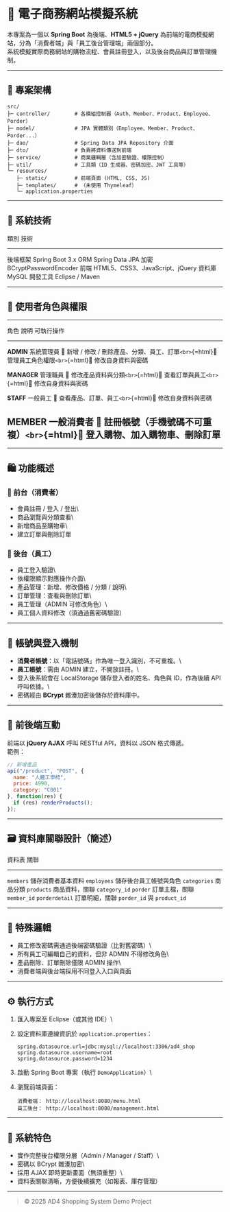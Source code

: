 # 🛒 電子商務網站模擬系統

本專案為一個以 **Spring Boot** 為後端、**HTML5 + jQuery**
為前端的電商模擬網站，分為「消費者端」與「員工後台管理端」兩個部分。\
系統模擬實際商務網站的購物流程、會員註冊登入，以及後台商品與訂單管理機制。

------------------------------------------------------------------------

## 🚀 專案架構

    src/
    ├─ controller/        # 各模組控制器（Auth、Member、Product、Employee、Porder）
    ├─ model/             # JPA 實體類別（Employee、Member、Product、Porder...）
    ├─ dao/               # Spring Data JPA Repository 介面
    ├─ dto/               # 負責將資料傳送到前端 
    ├─ service/           # 商業邏輯層（含加密驗證、權限控制）
    ├─ util/              # 工具類（ID 生成器、密碼加密、JWT 工具等）
    └─ resources/
       ├─ static/         # 前端頁面 (HTML, CSS, JS)
       ├─ templates/      # （未使用 Thymeleaf）
       └─ application.properties

------------------------------------------------------------------------

## 🧩 系統技術

  類別       技術
  ---------- ---------------------------------
  後端框架   Spring Boot 3.x
  ORM        Spring Data JPA
  加密       BCryptPasswordEncoder
  前端       HTML5、CSS3、JavaScript、jQuery
  資料庫     MySQL
  開發工具   Eclipse / Maven

------------------------------------------------------------------------

## 👥 使用者角色與權限

  ---------------------------------------------------------------------------------
  角色              說明              可執行操作
  ----------------- ----------------- ---------------------------------------------
  **ADMIN**         系統管理員        🔹 新增 / 修改 /
                                      刪除產品、分類、員工、訂單`<br>`{=html}🔹
                                      管理員工角色權限`<br>`{=html}🔹
                                      修改自身資料與密碼

  **MANAGER**       管理職員          🔹 修改產品資料與分類`<br>`{=html}🔹
                                      查看訂單與員工`<br>`{=html}🔹
                                      修改自身資料與密碼

  **STAFF**         一般員工          🔹 查看產品、訂單、員工`<br>`{=html}🔹
                                      修改自身資料與密碼

  **MEMBER**        一般消費者        🔹
                                      註冊帳號（手機號碼不可重複）`<br>`{=html}🔹
                                      登入購物、加入購物車、刪除訂單
  ---------------------------------------------------------------------------------

------------------------------------------------------------------------

## 🛍 功能概述

### 🔸 前台（消費者）

-   會員註冊 / 登入 / 登出\
-   商品瀏覽與分類查看\
-   新增商品至購物車\
-   建立訂單與刪除訂單

### 🔸 後台（員工）

-   員工登入驗證\
-   依權限顯示對應操作介面\
-   產品管理：新增、修改價格 / 分類 / 說明\
-   訂單管理：查看與刪除訂單\
-   員工管理（ADMIN 可修改角色）\
-   員工個人資料修改（須通過舊密碼驗證）

------------------------------------------------------------------------

## 🔐 帳號與登入機制

-   **消費者帳號**：以「電話號碼」作為唯一登入識別，不可重複。\
-   **員工帳號**：需由 ADMIN 建立，不開放註冊。\
-   登入後系統會在 LocalStorage 儲存登入者的姓名、角色與 ID，作為後續
    API 呼叫依據。\
-   密碼經由 **BCrypt** 雜湊加密後儲存於資料庫中。

------------------------------------------------------------------------

## 🧱 前後端互動

前端以 **jQuery AJAX** 呼叫 RESTful API，資料以 JSON 格式傳遞。\
範例：

``` js
// 新增產品
api("/product", "POST", {
  name: "人體工學椅",
  price: 4990,
  category: "C001"
}, function(res) {
  if (res) renderProducts();
});
```

------------------------------------------------------------------------

## 🗃 資料庫關聯設計（簡述）

  資料表            關聯
  ----------------- --------------------------------------------
  `members`         儲存消費者基本資料
  `employees`       儲存後台員工帳號與角色
  `categories`      商品分類
  `products`        商品資料，關聯 `category_id`
  `porder`          訂單主檔，關聯 `member_id`
  `porderdetail`    訂單明細，關聯 `porder_id` 與 `product_id`

------------------------------------------------------------------------

## 💬 特殊邏輯

-   員工修改密碼需通過後端密碼驗證（比對舊密碼）\
-   所有員工可編輯自己的資料，但非 ADMIN 不得修改角色\
-   產品刪除、訂單刪除僅限 ADMIN 操作\
-   消費者端與後台端採用不同登入入口與頁面

------------------------------------------------------------------------

## ⚙️ 執行方式

1.  匯入專案至 Eclipse（或其他 IDE）\

2.  設定資料庫連線資訊於 `application.properties`：

    ``` properties
    spring.datasource.url=jdbc:mysql://localhost:3306/ad4_shop
    spring.datasource.username=root
    spring.datasource.password=1234
    ```

3.  啟動 Spring Boot 專案（執行 `DemoApplication`）\

4.  瀏覽前端頁面：

        消費者端： http://localhost:8080/menu.html
        員工後台： http://localhost:8080/management.html

------------------------------------------------------------------------

## 📸 系統特色

-   實作完整後台權限分層（Admin / Manager / Staff）\
-   密碼以 BCrypt 雜湊加密\
-   採用 AJAX 即時更新畫面（無須重整）\
-   資料表關聯清晰，方便後續擴充（如報表、庫存管理）

------------------------------------------------------------------------

> © 2025 AD4 Shopping System Demo Project
